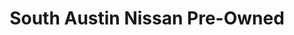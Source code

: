 ---
title: "South Austin Nissan Pre-Owned"
url: /austin/south-austin-nissan-pre-owned/
shop: Autohaus
---